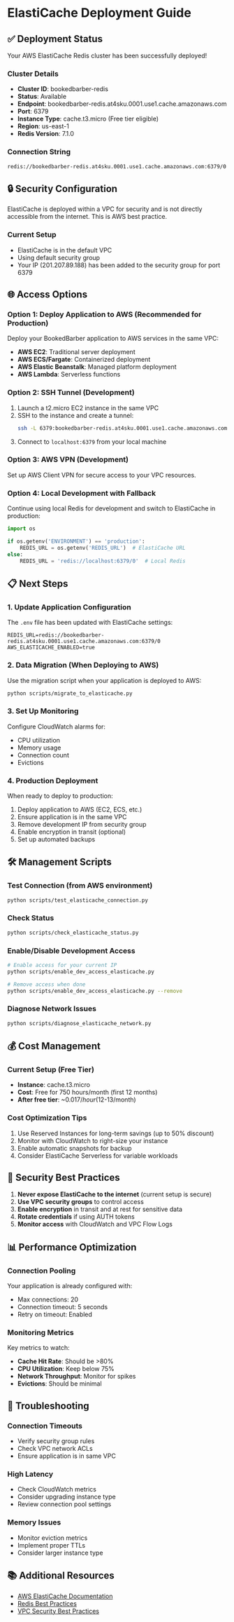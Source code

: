 # ElastiCache Deployment Guide

## ✅ Deployment Status

Your AWS ElastiCache Redis cluster has been successfully deployed!

### Cluster Details
- **Cluster ID**: bookedbarber-redis
- **Status**: Available
- **Endpoint**: bookedbarber-redis.at4sku.0001.use1.cache.amazonaws.com
- **Port**: 6379
- **Instance Type**: cache.t3.micro (Free tier eligible)
- **Region**: us-east-1
- **Redis Version**: 7.1.0

### Connection String
```
redis://bookedbarber-redis.at4sku.0001.use1.cache.amazonaws.com:6379/0
```

## 🔒 Security Configuration

ElastiCache is deployed within a VPC for security and is not directly accessible from the internet. This is AWS best practice.

### Current Setup
- ElastiCache is in the default VPC
- Using default security group
- Your IP (201.207.89.188) has been added to the security group for port 6379

## 🌐 Access Options

### Option 1: Deploy Application to AWS (Recommended for Production)
Deploy your BookedBarber application to AWS services in the same VPC:
- **AWS EC2**: Traditional server deployment
- **AWS ECS/Fargate**: Containerized deployment
- **AWS Elastic Beanstalk**: Managed platform deployment
- **AWS Lambda**: Serverless functions

### Option 2: SSH Tunnel (Development)
1. Launch a t2.micro EC2 instance in the same VPC
2. SSH to the instance and create a tunnel:
   ```bash
   ssh -L 6379:bookedbarber-redis.at4sku.0001.use1.cache.amazonaws.com:6379 ec2-user@your-ec2-instance
   ```
3. Connect to `localhost:6379` from your local machine

### Option 3: AWS VPN (Development)
Set up AWS Client VPN for secure access to your VPC resources.

### Option 4: Local Development with Fallback
Continue using local Redis for development and switch to ElastiCache in production:
```python
import os

if os.getenv('ENVIRONMENT') == 'production':
    REDIS_URL = os.getenv('REDIS_URL')  # ElastiCache URL
else:
    REDIS_URL = 'redis://localhost:6379/0'  # Local Redis
```

## 📋 Next Steps

### 1. Update Application Configuration
The `.env` file has been updated with ElastiCache settings:
```env
REDIS_URL=redis://bookedbarber-redis.at4sku.0001.use1.cache.amazonaws.com:6379/0
AWS_ELASTICACHE_ENABLED=true
```

### 2. Data Migration (When Deploying to AWS)
Use the migration script when your application is deployed to AWS:
```bash
python scripts/migrate_to_elasticache.py
```

### 3. Set Up Monitoring
Configure CloudWatch alarms for:
- CPU utilization
- Memory usage
- Connection count
- Evictions

### 4. Production Deployment
When ready to deploy to production:
1. Deploy application to AWS (EC2, ECS, etc.)
2. Ensure application is in the same VPC
3. Remove development IP from security group
4. Enable encryption in transit (optional)
5. Set up automated backups

## 🛠️ Management Scripts

### Test Connection (from AWS environment)
```bash
python scripts/test_elasticache_connection.py
```

### Check Status
```bash
python scripts/check_elasticache_status.py
```

### Enable/Disable Development Access
```bash
# Enable access for your current IP
python scripts/enable_dev_access_elasticache.py

# Remove access when done
python scripts/enable_dev_access_elasticache.py --remove
```

### Diagnose Network Issues
```bash
python scripts/diagnose_elasticache_network.py
```

## 💰 Cost Management

### Current Setup (Free Tier)
- **Instance**: cache.t3.micro
- **Cost**: Free for 750 hours/month (first 12 months)
- **After free tier**: ~$0.017/hour ($12-13/month)

### Cost Optimization Tips
1. Use Reserved Instances for long-term savings (up to 50% discount)
2. Monitor with CloudWatch to right-size your instance
3. Enable automatic snapshots for backup
4. Consider ElastiCache Serverless for variable workloads

## 🔐 Security Best Practices

1. **Never expose ElastiCache to the internet** (current setup is secure)
2. **Use VPC security groups** to control access
3. **Enable encryption** in transit and at rest for sensitive data
4. **Rotate credentials** if using AUTH tokens
5. **Monitor access** with CloudWatch and VPC Flow Logs

## 📊 Performance Optimization

### Connection Pooling
Your application is already configured with:
- Max connections: 20
- Connection timeout: 5 seconds
- Retry on timeout: Enabled

### Monitoring Metrics
Key metrics to watch:
- **Cache Hit Rate**: Should be >80%
- **CPU Utilization**: Keep below 75%
- **Network Throughput**: Monitor for spikes
- **Evictions**: Should be minimal

## 🚨 Troubleshooting

### Connection Timeouts
- Verify security group rules
- Check VPC network ACLs
- Ensure application is in same VPC

### High Latency
- Check CloudWatch metrics
- Consider upgrading instance type
- Review connection pool settings

### Memory Issues
- Monitor eviction metrics
- Implement proper TTLs
- Consider larger instance type

## 📚 Additional Resources

- [AWS ElastiCache Documentation](https://docs.aws.amazon.com/elasticache/)
- [Redis Best Practices](https://redis.io/docs/manual/patterns/)
- [VPC Security Best Practices](https://docs.aws.amazon.com/vpc/latest/userguide/vpc-security-best-practices.html)